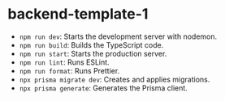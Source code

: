 # backend-template-1

- `npm run dev`: Starts the development server with nodemon.
- `npm run build`: Builds the TypeScript code.
- `npm run start`: Starts the production server.
- `npm run lint`: Runs ESLint.
- `npm run format`: Runs Prettier.
- `npx prisma migrate dev`: Creates and applies migrations.
- `npx prisma generate`: Generates the Prisma client.
